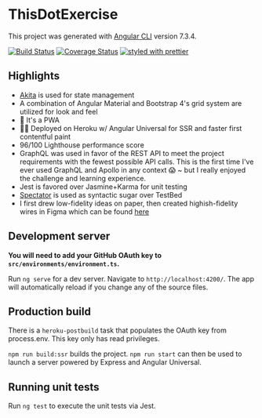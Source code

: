 # ThisDotExercise

This project was generated with [Angular CLI](https://github.com/angular/angular-cli) version 7.3.4.

[![Build Status](https://travis-ci.com/wescopeland/this-dot-exercise.svg?branch=master)](https://travis-ci.com/wescopeland/this-dot-exercise)
[![Coverage Status](https://coveralls.io/repos/github/wescopeland/this-dot-exercise/badge.svg?branch=master)](https://coveralls.io/github/wescopeland/this-dot-exercise?branch=master)
[![styled with prettier](https://img.shields.io/badge/styled_with-prettier-ff69b4.svg?style=flat-square)](https://github.com/prettier/prettier)

## Highlights

- [Akita](https://github.com/datorama/akita) is used for state management
- A combination of Angular Material and Bootstrap 4's grid system are utilized for look and feel
- 💪 It's a PWA
- 💪💪 Deployed on Heroku w/ Angular Universal for SSR and faster first contentful paint
- 96/100 Lighthouse performance score
- GraphQL was used in favor of the REST API to meet the project requirements with the fewest possible API calls. This is the first time I've ever used GraphQL and Apollo in any context 😱 ~ but I really enjoyed the challenge and learning experience.
- Jest is favored over Jasmine+Karma for unit testing
- [Spectator](https://github.com/NetanelBasal/spectator) is used as syntactic sugar over TestBed
- I first drew low-fidelity ideas on paper, then created highish-fidelity wires in Figma which can be found [here](https://www.figma.com/file/EXE9MXuA7lxVqDShUwUd9AmG/This-Dot-Exercise?node-id=0%3A1)

## Development server

**You will need to add your GitHub OAuth key to `src/environments/environment.ts`.**

Run `ng serve` for a dev server. Navigate to `http://localhost:4200/`. The app will automatically reload if you change any of the source files.

## Production build

There is a `heroku-postbuild` task that populates the OAuth key from process.env. This key only has read privileges.

`npm run build:ssr` builds the project. `npm run start` can then be used to launch a server powered by Express and Angular Universal.

## Running unit tests

Run `ng test` to execute the unit tests via Jest.